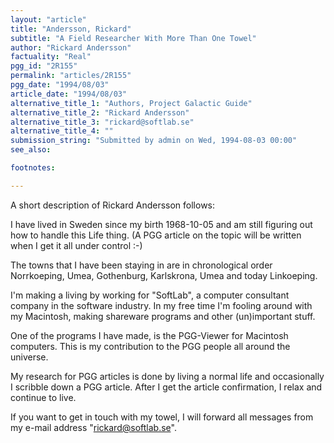 ```yaml
---
layout: "article"
title: "Andersson, Rickard"
subtitle: "A Field Researcher With More Than One Towel"
author: "Rickard Andersson"
factuality: "Real"
pgg_id: "2R155"
permalink: "articles/2R155"
pgg_date: "1994/08/03"
article_date: "1994/08/03"
alternative_title_1: "Authors, Project Galactic Guide"
alternative_title_2: "Rickard Andersson"
alternative_title_3: "rickard@softlab.se"
alternative_title_4: ""
submission_string: "Submitted by admin on Wed, 1994-08-03 00:00"
see_also:

footnotes: 

---
```

<div>
<p>A short description of Rickard Andersson follows:</p>
<p>I have lived in Sweden since my birth 1968-10-05 and am still figuring out how to handle this Life thing. (A PGG article on the topic will be written when I get it all under control :-)</p>
<p>The towns that I have been staying in are in chronological order Norrkoeping, Umea, Gothenburg, Karlskrona, Umea and today Linkoeping.</p>
<p>I'm making a living by working for "SoftLab", a computer consultant company in the software industry. In my free time I'm fooling around with my Macintosh, making shareware programs and other (un)important stuff.</p>
<p>One of the programs I have made, is the PGG-Viewer for Macintosh computers. This is my contribution to the PGG people all around the universe.</p>
<p>My research for PGG articles is done by living a normal life and occasionally I scribble down a PGG article. After I get the article confirmation, I relax and continue to live.</p>
<p>If you want to get in touch with my towel, I will forward all messages from my e-mail address "<a href="https://web.archive.org/web/20130117013941/mailto:rickard@softlab.se">rickard@softlab.se</a>". <!--Amazon_CLS_IM_END--></p>
</div>


